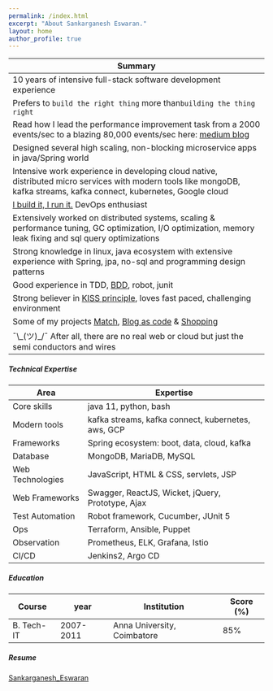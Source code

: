 ```yaml
---
permalink: /index.html
excerpt: "About Sankarganesh Eswaran."
layout: home
author_profile: true
---
```

Summary |
-----|
10 years of intensive full-stack software development experience|
Prefers to `build the right thing` more than`building the thing right`|
Read how I lead the performance improvement task from a 2000 events/sec to a blazing 80,000 events/sec here: [medium blog](https://medium.com/idealo-tech-blog/advanced-mongodb-performance-tuning-2ddcd01a27d2)|
Designed several high scaling, non-blocking microservice apps in java/Spring world |
Intensive work experience in developing cloud native, distributed micro services with modern tools like mongoDB, kafka streams, kafka connect, kubernetes, Google cloud|
[I build it, I run it.](https://en.wikipedia.org/wiki/DevOps) DevOps enthusiast |
Extensively worked on distributed systems, scaling & performance tuning, GC optimization, I/O optimization, memory leak fixing and sql query optimizations |
Strong knowledge in linux, java ecosystem with extensive experience with Spring, jpa, no-sql and programming design patterns |
Good experience in TDD, [BDD](https://cucumber.io/docs/guides/overview/), robot, junit|
Strong believer in [KISS principle](https://people.apache.org/~fhanik/kiss.html), loves fast paced, challenging environment|
Some of my projects [Match](https://github.com/sankarge/Match), [Blog as code](https://github.com/sankarge/sankarge.github.io) & [Shopping](https://github.com/sankarge/ShopApp)|
¯\\\_(ツ)_/¯ After all, there are no real web or cloud but just the semi conductors and wires|

##### Technical Expertise

Area | Expertise
-----|----------
Core skills |	java 11, python, bash
Modern tools |			kafka streams, kafka connect, kubernetes, aws, GCP
Frameworks |			Spring ecosystem:  boot, data, cloud, kafka
Database |			MongoDB, MariaDB, MySQL
Web Technologies |		JavaScript, HTML & CSS, servlets, JSP
Web Frameworks |		Swagger, ReactJS, Wicket, jQuery, Prototype, Ajax
Test Automation |		Robot framework, Cucumber, JUnit 5
Ops |			Terraform, Ansible, Puppet
Observation |			Prometheus, ELK, Grafana, Istio
CI/CD |			Jenkins2, Argo CD

##### Education

Course | year | Institution | Score (%)
------|-------|-------------|----------
B. Tech-IT |2007-2011| Anna University, Coimbatore | 85%

##### Resume
[Sankarganesh_Eswaran](files/Resume_Sankarganesh.pdf)
